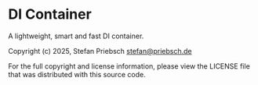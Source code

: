 # DI Container

A lightweight, smart and fast DI container.

Copyright (c) 2025, Stefan Priebsch <stefan@priebsch.de>

For the full copyright and license information, please view the LICENSE file that was distributed with this source code.
